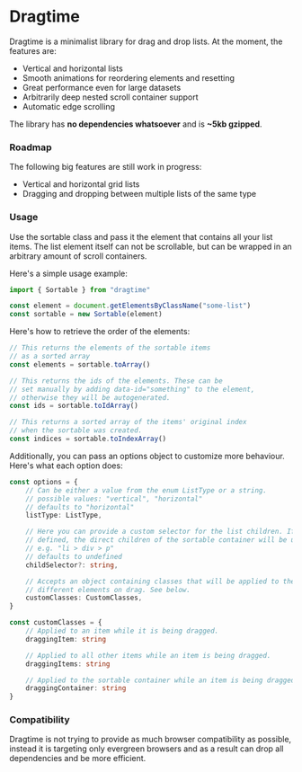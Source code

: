 # Dragtime

Dragtime is a minimalist library for drag and drop lists. At the moment, the features are:

-   Vertical and horizontal lists
-   Smooth animations for reordering elements and resetting
-   Great performance even for large datasets
-   Arbitrarily deep nested scroll container support
-   Automatic edge scrolling

The library has **no dependencies whatsoever** and is **~5kb gzipped**.

### Roadmap

The following big features are still work in progress:

-   Vertical and horizontal grid lists
-   Dragging and dropping between multiple lists of the same type

### Usage

Use the sortable class and pass it the element that contains all your list items.
The list element itself can not be scrollable, but can be wrapped in an arbitrary amount of scroll containers.

Here's a simple usage example:

```ts
import { Sortable } from "dragtime"

const element = document.getElementsByClassName("some-list")
const sortable = new Sortable(element)
```

Here's how to retrieve the order of the elements:

```ts
// This returns the elements of the sortable items
// as a sorted array
const elements = sortable.toArray()

// This returns the ids of the elements. These can be
// set manually by adding data-id="something" to the element,
// otherwise they will be autogenerated.
const ids = sortable.toIdArray()

// This returns a sorted array of the items' original index
// when the sortable was created.
const indices = sortable.toIndexArray()
```

Additionally, you can pass an options object to customize more behaviour. Here's what each option does:

```ts
const options = {
    // Can be either a value from the enum ListType or a string.
    // possible values: "vertical", "horizontal"
    // defaults to "horizontal"
    listType: ListType,

    // Here you can provide a custom selector for the list children. If not
    // defined, the direct children of the sortable container will be used.
    // e.g. "li > div > p"
    // defaults to undefined
    childSelector?: string,

    // Accepts an object containing classes that will be applied to the
    // different elements on drag. See below.
    customClasses: CustomClasses,
}

const customClasses = {
    // Applied to an item while it is being dragged.
    draggingItem: string

    // Applied to all other items while an item is being dragged.
    draggingItems: string

    // Applied to the sortable container while an item is being dragged.
    draggingContainer: string
}
```

### Compatibility

Dragtime is not trying to provide as much browser compatibility as possible, instead it is targeting only evergreen browsers and as a result can drop all dependencies and be more efficient.
